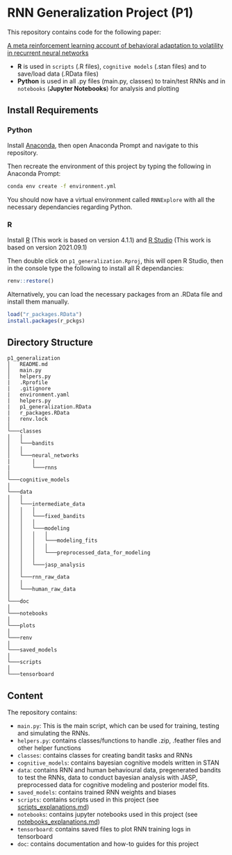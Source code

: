 # RNN Generalization Project (P1)

This repository contains code for the following paper:

[A meta reinforcement learning account of behavioral adaptation to volatility in recurrent neural networks](https://www.biorxiv.org/content/10.1101/2024.05.09.593363)

- **R** is used in ``scripts`` (.R files), ``cognitive models`` (.stan files) and to save/load data (.RData files)
- **Python** is used in all .py files (main.py, classes) to train/test RNNs and in ``notebooks`` (**Jupyter Notebooks**) for analysis and plotting

## Install Requirements

### Python

Install [Anaconda](https://www.anaconda.com/download), then open Anaconda Prompt and navigate to this repository. 

Then recreate the environment of this project by typing the following in Anaconda Prompt:

```bash
conda env create -f environment.yml
```

You should now have a virtual environment called ``RNNExplore`` with all the necessary dependancies regarding Python. 

### R

Install [R](https://www.r-project.org/) (This work is based on version 4.1.1) and [R Studio](https://posit.co/download/rstudio-desktop/) (This work is based on version 2021.09.1)

Then double click on ``p1_generalization.Rproj``, this will open R Studio, then in the console type the following to install all R dependancies: 

```r
renv::restore()
```
Alternatively, you can load the necessary packages from an .RData file and install them manually. 

```R
load("r_packages.RData")
install.packages(r_pckgs)
```


## Directory Structure

```
p1_generalization
│   README.md
│   main.py
│   helpers.py
|   .Rprofile
|   .gitignore
|   environment.yaml
|   helpers.py
|   p1_generalization.RData
|   r_packages.RData
|   renv.lock  
│
└───classes
│   │
│   └───bandits
│   │   
│   └───neural_networks
|       |
|       └───rnns
│   
└───cognitive_models
│
└───data
│   │   
│   └───intermediate_data
│   │   │   
│   │   └───fixed_bandits
│   │   │ 
│   │   └───modeling
│   │   │   │ 
│   │   │   └───modeling_fits
│   │   │   │    
│   │   │   └───preprocessed_data_for_modeling
│   │   │
│   │   └───jasp_analysis
│   │      
│   └───rnn_raw_data
│   │      
│   └───human_raw_data
│
└───doc
│
└───notebooks
│
└───plots
│
└───renv
│
└───saved_models
│
└───scripts
│
└───tensorboard
```

## Content
The repository contains:

* ``main.py``: This is the main script, which can be used for training, testing and simulating the RNNs.
* ``helpers.py``: contains classes/functions to handle .zip, .feather files and other helper functions
* ``classes``: contains classes for creating bandit tasks and RNNs
* ``cognitive_models``: contains bayesian cognitive models written in STAN
* ``data``: contains RNN and human behavioural data, pregenerated bandits to test the RNNs, data to conduct bayesian analysis with JASP, preprocessed data for cognitive modeling and posterior model fits.
* ``saved_models``: contains trained RNN weights and biases
* ``scripts``: contains scripts used in this project (see [scripts_explanations.md](../main/doc/scripts_explanations.md))
* ``notebooks``: contains jupyter notebooks used in this project (see [notebooks_explanations.md](../main/doc/notebooks_explanations.md))
* ``tensorboard``: contains saved files to plot RNN training logs in tensorboard
* ``doc``: contains documentation and how-to guides for this project


